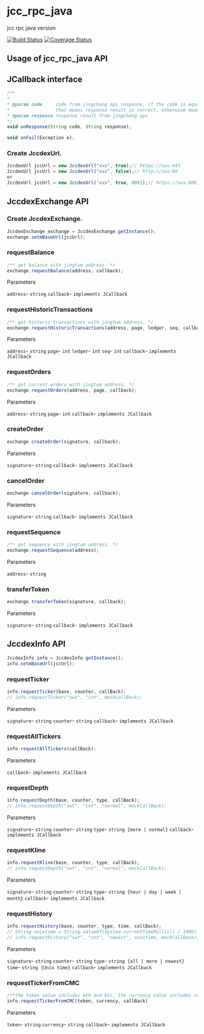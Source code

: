 # jcc_rpc_java
jcc rpc java version

[![Build Status](https://travis-ci.com/JCCDex/jcc_rpc_java.svg?branch=master)](https://travis-ci.com/JCCDex/jcc_rpc_java)
[![Coverage Status](https://coveralls.io/repos/github/JCCDex/jcc_rpc_java/badge.svg?branch=master)](https://coveralls.io/github/JCCDex/jcc_rpc_java?branch=master)

## Usage of jcc_rpc_java API

## JCallback interface
```javascript
/**
* 
* @param code     code from jingchang api response, if the code is equal to 0
*                 that means response result is correct, otherwise means wrong.
* @param response response result from jingchang api
*/
void onResponse(String code, String response);

void onFail(Exception e);
```

### Create JccdexUrl.
```javascript
JccdexUrl jccUrl = new JccdexUrl("xxx", true);// https://xxx:443
JccdexUrl jccUrl = new JccdexUrl("xxx", false);// http://xxx:80
or
JccdexUrl jccUrl = new JccdexUrl("xxx", true, 8081);// https://xxx:8081
```

## JccdexExchange API

### Create JccdexExchange.
```javascript
JccdexExchange exchange = JccdexExchange.getInstance();
exchange.setmBaseUrl(jccUrl);
```

### requestBalance
```javascript
/** get balance with jingtum address. */
exchange.requestBalance(address, callback);
```
Parameters

`address`- `string`
`callback`- `implements JCallback`

### requestHistoricTransactions
```javascript
/** get historic transactions with jingtum address. */
exchange.requestHistoricTransactions(address, page, ledger, seq, callback);
```

Parameters

`address`- `string`
`page`- `int`
`ledger`- `int`
`seq`- `int`
`callback`- `implements JCallback`

### requestOrders
```javascript
/** get current orders with jingtum address. */
exchange.requestOrders(address, page, callback);
```

Parameters

`address`- `string`
`page`- `int`
`callback`- `implements JCallback`

### createOrder
```javascript
exchange.createOrder(signature, callback);
```

Parameters

`signature`- `string`
`callback`- `implements JCallback`

### cancelOrder
```javascript
exchange.cancelOrder(signature, callback);
```

Parameters

`signature`- `string`
`callback`- `implements JCallback`

### requestSequence
```javascript
/** get sequence with jingtum address. */
exchange.requestSequence(address);
```

Parameters

`address`- `string`

### transferToken
```javascript
exchange.transferToken(signature, callback);
```

Parameters

`signature`- `string`
`callback`- `implements JCallback`

## JccdexInfo API
```javascript
JccdexInfo info = JccdexInfo.getInstance();
info.setmBaseUrl(jccUrl);
```

### requestTicker
```javascript
info.requestTicker(base, counter, callBack);
// info.requestTicker("swt", "cnt", mockCallBack);
```

Parameters

`signature`- `string`
`counter`- `string`
`callback`- `implements JCallback`

### requestAllTickers
```javascript
info.requestAllTickers(callBack);
```

Parameters

`callback`- `implements JCallback`

### requestDepth
```javascript
info.requestDepth(base, counter, type, callBack);
// info.requestDepth("swt", "cnt", "normal", mockCallBack);
```

Parameters

`signature`- `string`
`counter`- `string`
`type`- `string {more | normal}`
`callback`- `implements JCallback`

### requestKline
```javascript
info.requestKline(base, counter, type, callBack);
// info.requestDepth("swt", "cnt", "normal", mockCallBack);
```

Parameters

`signature`- `string`
`counter`- `string`
`type`- `string {hour | day | week | month}`
`callback`- `implements JCallback`

### requestHistory
```javascript
info.requestHistory(base, counter, type, time, callBack);
// String unixtime = String.valueOf(System.currentTimeMillis() / 1000);
// info.requestHistory("swt", "cnt", "newest", unixtime, mockCallBack);
```

Parameters

`signature`- `string`
`counter`- `string`
`type`- `string {all | more | newest}`
`time`- `string {Unix time}`
`callback`- `implements JCallback`

### requestTickerFromCMC
```javascript
/**the token value includes eth and btc, the currency value includes cny and rub so far.*/
info.requestTickerFromCMC(token, currency, callBack)
```

Parameters

`token`- `string`
`currency`- `string`
`callback`- `implements JCallback`